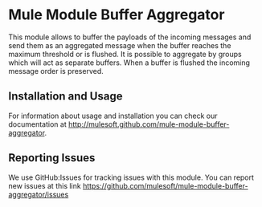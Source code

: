 
Mule Module Buffer Aggregator
=========================

This module allows to buffer the payloads of the incoming messages and send them as an aggregated message when the buffer reaches the maximum threshold or is flushed.
It is possible to aggregate by groups which will act as separate buffers.
When a buffer is flushed the incoming message order is preserved.

Installation and Usage
----------------------

For information about usage and installation you can check our documentation at http://mulesoft.github.com/mule-module-buffer-aggregator.

Reporting Issues
----------------

We use GitHub:Issues for tracking issues with this module. You can report new issues at this link https://github.com/mulesoft/mule-module-buffer-aggregator/issues